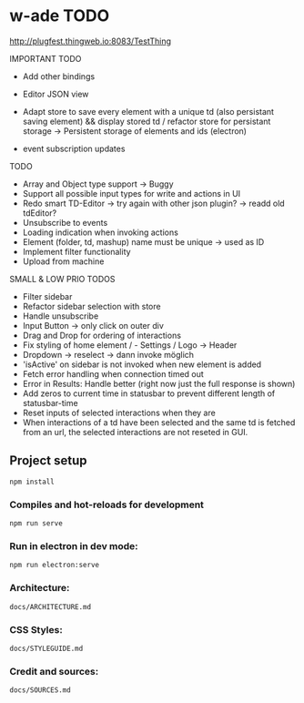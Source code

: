# w-ade TODO
http://plugfest.thingweb.io:8083/TestThing

IMPORTANT TODO
- Add other bindings
- Editor JSON view
- Adapt store to save every element with a unique td (also persistant saving element) && display stored td / refactor store for persistant storage -> Persistent storage of elements and ids (electron)

-  event subscription updates

TODO 
- Array and Object type support -> Buggy
- Support all possible input types for write and actions in UI 
- Redo smart TD-Editor -> try again with other json plugin? -> readd old tdEditor? 
- Unsubscribe to events
- Loading indication when invoking actions
- Element (folder, td, mashup) name must be unique -> used as ID
- Implement filter functionality
- Upload from machine

SMALL & LOW PRIO TODOS 
- Filter sidebar
- Refactor sidebar selection with store
- Handle unsubscribe
- Input Button -> only click on outer div 
- Drag and Drop for ordering of interactions
- Fix styling of home element / - Settings / Logo -> Header
- Dropdown -> reselect -> dann invoke möglich
- 'isActive' on sidebar is not invoked when new element is added
- Fetch error handling when connection timed out
- Error in Results: Handle better (right now just the full response is shown)
- Add zeros to current time in statusbar to prevent different length of statusbar-time
- Reset inputs of selected interactions when they are 
- When interactions of a td have been selected and the same td is fetched from an url, the selected interactions are not reseted in GUI.

## Project setup
```
npm install
```

### Compiles and hot-reloads for development
```
npm run serve
```

### Run in electron in dev mode: 
```
npm run electron:serve
```

### Architecture:
    docs/ARCHITECTURE.md

### CSS Styles:
    docs/STYLEGUIDE.md

### Credit and sources: 
    docs/SOURCES.md